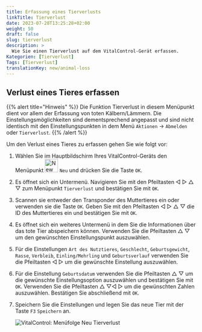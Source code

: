 ```yaml
---
title: Erfassung eines Tierverlusts
linkTitle: Tierverlust
date: 2023-07-28T13:25:28+02:00
weight: 50
draft: false
slug: tierverlust
description: >
  Wie Sie einen Tierverlust auf dem VitalControl-Gerät erfassen.
Kategorien: [Tierverlust]
Tags: [Tierverlust]
translationKey: new/animal-loss
---
```

## Verlust eines Tieres erfassen

{{% alert title="Hinweis" %}}
Die Funktion Tierverlust in diesem Menüpunkt dient vor allem der Erfassung von toten Kälbern/Lämmern. Die Einstellungsmöglichkeiten sind dementsprechend angepasst und sind nicht identisch mit den Einstellungspunkten in dem Menü `Aktionen` -> `Abmelden` oder `Tierverlust`.
{{% /alert %}}

Um den Verlust eines Tieres zu erfassen gehen Sie wie folgt vor:

1. Wählen Sie im Hauptbildschirm Ihres VitalControl-Geräts den Menüpunkt <img src="/icons/new-animal.svg" width="35" align="bottom" alt="New animal" /> `Neu` und drücken Sie die Taste `OK`.

2. Es öffnet sich ein Untermenü. Navigieren Sie mit den Pfeiltasten ◁ ▷ △ ▽ zum Menüpunkt `Tierverlust` und bestätigen Sie mit `OK`.

3. Scannen sie entweder den Transponder des Muttertieres ein oder verwenden sie die Taste `OK`. Geben Sie mit den Pfeiltasten ◁ ▷ △ ▽ die ID des Muttertieres ein und bestätigen Sie mit `OK`.

4. Es öffnet sich ein weiteres Untermenü in dem Sie die Informationen über das tote Tier abspeichern können. Verwenden Sie die Pfeiltasten △ ▽ um den gewünschten Einstellungspunkt auszuwählen.

5. Für die Einstellungen `Art des Nutztieres`, `Geschlecht`, `Geburtsgewicht`, `Rasse`, `Verbleib`, `Einling/Mehrling` und `Geburtsverlauf` verwenden Sie die Pfeiltasten ◁ ▷ um die gewünschte Einstellung auszuwählen.

6. Für die Einstellung `Geburtsdatum` verwenden Sie die Pfeiltasten △ ▽ um die gewünschte Einstellungsoption auszuwählen und bestätigen Sie mit `OK`. Verwenden Sie die Pfeiltasten  △ ▽◁ ▷ um die gewünschten Zahlen auszuwählen. Bestätigen Sie abschließend mit `OK`.

7. Speichern Sie die Einstellungen und legen Sie das neue Tier mit der Taste `F3` `Speichern` an.

   ![VitalControl: Menüfolge Neu Tierverlust](../bilder/tierverlust.png "Verlust eines Tieres erfassen")

